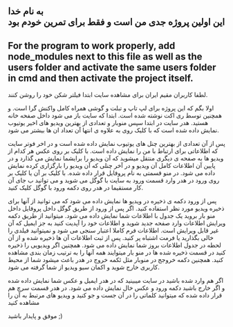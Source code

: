 به نام خدا   
این اولین پروژه جدی من است و فقط برای تمرین خودم بود
------------------------------------
For the program to work properly,
add node_modules next to this file as well as the users folder and
activate the same users folder in cmd and then 
activate the project itself.
-------------------------------------
لطفا کاربران مقیم ایران برای مشاهده سایت ابتدا فیلتر شکن خود را روشن کنند.

اولا بگم که این پروژه برای لپ تاپ و تبلت و گوشی همراه کامل واکنش گرا است.
و همچنین توسط ری اکت نوشته شده است.
ابتدا که سایت باز می شود داخل صفحه خانه هستید.
هدر سایت در ابتدا سپس منوبار و تعدادی از بهترین ویدیو های اخیر یوتیوب نمایش داده شده است
که با کلیک روی به علاوه ی انتها آن تعداد ان ها بیشتر می شود.

پس از آن تعدادی از بهترین چنل های یوتیوب نمایش داده شده است و در اخر فوتر سایت که اطلاعاتی برای ارتباط با من را نمایش داده است.
با کلیک بر روی عکس هر کدام از ویدیو ها به صفحه ی دیگری منتقل میشوید که آن ویدیو را برایشما نمایش می گذارد و 
در پایین آن اطلاعات کامل آن ویدیو و در آخر چنلی که آن ویدیو را بارگزاری کرده نمایش داده می شود.
در منو قسمتی به نام پروفایل قرار داده شده.
 با کلیک بر آن یا کلیک بر روی ورود در هدر وارد قسمت ورود به سایت با گوگل می شوید و
 می توانید ب جای آن کار مستقیما در هدر روی دکمه ورود با گوگل کلیک کنید.

پس از ورود دکمه ی ذخیره در ویدیو ها نمایش داده می شود که می توانید از آنها برای ذخیره ویدیو مورد نظر استفاده کنید.
اگر پس از ورود از طریق گوگل داخل پروفایل داخل منو بار بروید یک جدول با اطلاعات شما نمایش داده می شود.
میتوانید از طریق دکمه ویرایش اطلاعات وارد صفحه جدید شوید و اطلاعات خود را آپدیت کنید به جز ایمیل که آن غیر قابل ویرایش است.
اطلاعات فرم کاملا اعتبار سنجی می شود و نمیتوانید فیلدی را خالی بگذارید یا فرمت اشتباه پر کنید.
پس از ثبت اطلاعات آن ها ذخیره شده و از آن لحطه در جدول اطلاعات بروز شما نمایش داده می شود.
همچنین اگر ویدیویی را ذخیره کنید در قسمت ذخیره شده ها در منو بار میتوایند همه آنها را به ترتیب زمان بندی مشاهده کنید.
 همچنین دکمه خروجج در منوبار مثل ئکمه خروج در هدر باعث میشود شما از محیط کاربری خارج شوید و اکمان سیو ویدیو از شما گرفته می شود.

اگر هم وارد شده باشید در سایت میبینید که در هدر ایمیل و عکس شما نمایش داده شده و اگر خارج باشید دکمه ورود و عکس خال نمایش داده می شود.
در هدر قسمت سرچ هم قرار داده شده که میتوانید کلماتی را در آن جست و جو کنید و ویدیو های مرتبط به آن را مشاهده کنید

موفق و پایدار باشید  ;)